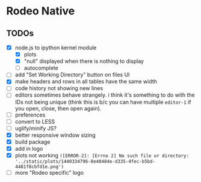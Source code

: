 # Rodeo Native

## TODOs
- [x] node.js to ipython kernel module
    - [x] plots
    - [x] "null" displayed when there is nothing to display
    - [ ] autocomplete
- [ ] add "Set Working Directory" button on files UI
- [x] make headers and rows in all tables have the same width
- [ ] code history not showing new lines
- [ ] editors sometimes behave strangely. i think it's something to do with the IDs not being unique (think this is b/c you can have multiple `editor-1` if you open, close, then open again).
- [ ] preferences
- [ ] convert to LESS
- [ ] uglify/minify JS?
- [x] better responsive window sizing
- [x] build package
- [x] add in logo
- [x] plots not working ```([ERROR-2]: [Errno 2] No such file or directory: '../static/plots/1440334796-8e40484e-d335-4fec-b5bd-4481f8cbfd1e.png')```
- [ ] more "Rodeo specific" logo
